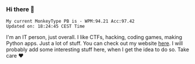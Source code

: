 ### Hi there 👋
<!-- PB START -->
```
My current MonkeyType PB is - WPM:94.21 Acc:97.42
Updated on: 18:24:45 CEST Time
```
<!-- PB END -->
I'm an IT person, just overall. I like CTFs, hacking, coding games, making Python apps. Just a lot of stuff.
You can check out my website [here](https://skill3472.github.io/).
I will probably add some interesting stuff here, when I get the idea to do so. Take care ❤️
